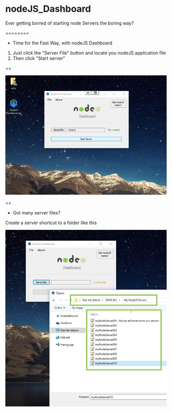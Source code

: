 # nodeJS_Dashboard


Ever getting borred of starting node Servers the boring way?


========

* Time for the Fast Way, with nodeJS Dashboard

1. Just click the "Server File" button and locate you nodeJS application file
2. Then click "Start server"


==


![Alt text](https://github.com/aCo0o/nodeJS_Dashboard/blob/master/interface.jpg?raw=true "nodeJS Dashboard")



==

* Got many server files? 


Create a server shortcut to a folder like this
    
![Alt text](https://github.com/aCo0o/nodeJS_Dashboard/blob/master/interface_2.jpg?raw=true "nodeJS Dashboard")
      
